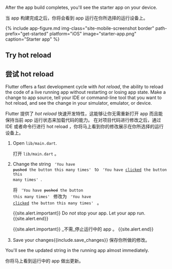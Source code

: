 After the app build completes, you'll see the starter app on your device.

当 app 构建完成之后，你将会看到 app 运行在你所选择的运行设备上。

{% include app-figure.md img-class="site-mobile-screenshot border"
    path-prefix="get-started" platform="iOS" image="starter-app.png"
    caption="Starter app" %}

## Try hot reload

## 尝试 hot reload

Flutter offers a fast development cycle with _hot reload_, the ability to reload
the code of a live running app without restarting or losing app state.
Make a change to app source, tell your IDE or command-line tool that you
want to hot reload, and see the change in your simulator, emulator, or device.

Flutter 提供了 _hot reload_ 快速开发特性，这能够让你无需重新打开 app 而且能保持当前 app 运行状态来加载代码的能力。
在对项目代码进行修改之后，通过 IDE 或者命令行进行 hot reload ，你将马上看到你的修改展示在你所选择的运行设备上。

 1. Open `lib/main.dart`.
 
    打开 `lib/main.dart` 。
 1. Change the string
    <code class="text-nowrap">
    'You have <del>pushed</del> the button this many times'
    </code>
    to
    <code class="text-nowrap">
      'You have <ins>clicked</ins> the button this many times'
    </code>.
    
    将
    <code class="text-nowrap">
    'You have <del>pushed</del> the button this many times'
    </code>
    修改为
    <code class="text-nowrap">
      'You have <ins>clicked</ins> the button this many times'
    </code> 。

    {{site.alert.important}}
      Do _not_ stop your app. Let your app run.
    {{site.alert.end}}
    
    {{site.alert.important}}
      _不需_停止运行中的 app 。
    {{site.alert.end}}

 1. Save your changes{{include.save_changes}}
    保存你所做的修改。

You'll see the updated string in the running app almost immediately.

你将马上看到运行中的 app 做出更新。

